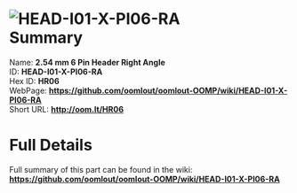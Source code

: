 
![HEAD-I01-X-PI06-RA](https://github.com/oomlout/oomlout-OOMP/blob/master/parts/HEAD-I01-X-PI06-RA/HEAD-I01-X-PI06-RA_420.jpg)   
Summary
=================
  
Name: __2.54 mm 6 Pin Header Right Angle__    
ID: __HEAD-I01-X-PI06-RA__   
Hex ID: __HR06__   
WebPage: __https://github.com/oomlout/oomlout-OOMP/wiki/HEAD-I01-X-PI06-RA__   
Short URL: __http://oom.lt/HR06__   

Full Details
==========================
Full summary of this part can be found in the wiki:   
__https://github.com/oomlout/oomlout-OOMP/wiki/HEAD-I01-X-PI06-RA__    

